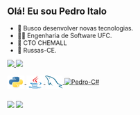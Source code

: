 ## Olá! Eu sou Pedro Italo




- 🎯 Busco desenvolver novas tecnologias. 
- 👨‍🎓  Engenharia de Software UFC.
- 💼 CTO CHEMALL 
- 🏡 Russas-CE.

 <div>
  <a href="https://github.com/pedroita">
  <img height="160em" src="https://github-readme-stats.vercel.app/api?username=pedroita&show_icons=true&theme=radical&include_all_commits=true&count_private=true"/>
  <img height="160em" src="https://github-readme-stats.vercel.app/api/top-langs/?username=pedroita&layout=compact&langs_count=7&theme=radical"/>
</div>
  <div style="display: inline_block"><br>
   <img align="center" alt="Pedro-Python" height="30" width="40" src="https://raw.githubusercontent.com/devicons/devicon/master/icons/python/python-original.svg">
   <img align="center" alt="Pedro-Java" height="30" width="40" src="https://raw.githubusercontent.com/devicons/devicon/master/icons/java/java-original.svg">
   <img align="center" alt="Pedro-sql" height="30" width="40" src="https://raw.githubusercontent.com/devicons/devicon/master/icons/mysql/mysql-original.svg">
   <img align="center" alt="Pedro-C#" height="30" width="40" src="https://cdn.jsdelivr.net/gh/devicons/devicon/icons/csharp/csharp-original.svg" />
  
</div>

  
  ##
  
  <div> 
  
  <a href = "mailto:pedroitalocampos@gmail.com"><img src="https://img.shields.io/badge/-Gmail-%23333?style=for-the-badge&logo=gmail&logoColor=white" target="_blank"></a>
  <a href="https://www.linkedin.com/in/pedroitalo/" target="_blank"  ><img src="https://img.shields.io/badge/-LinkedIn-%230077B5?style=for-the-               badge&logo=linkedin&logoColor=white" target="_blank "></a> 
  </div>
  
 
